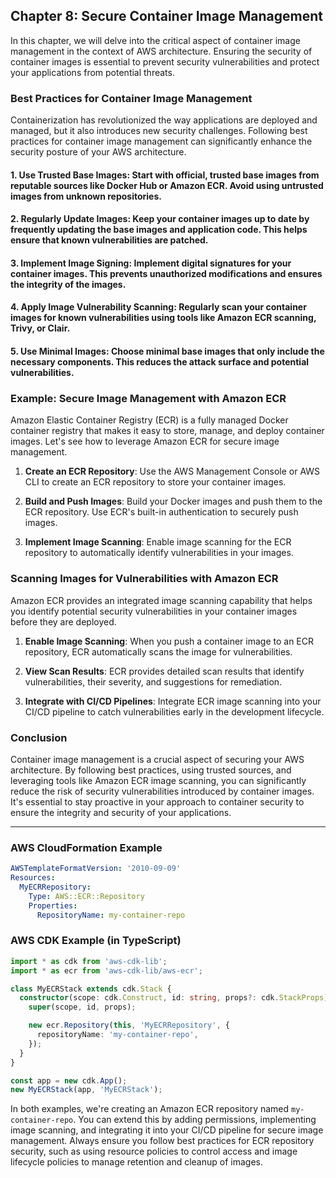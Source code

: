 ## Chapter 8: Secure Container Image Management

In this chapter, we will delve into the critical aspect of container image management in the context of AWS architecture. Ensuring the security of container images is essential to prevent security vulnerabilities and protect your applications from potential threats.

### Best Practices for Container Image Management

Containerization has revolutionized the way applications are deployed and managed, but it also introduces new security challenges. Following best practices for container image management can significantly enhance the security posture of your AWS architecture.

#### 1. **Use Trusted Base Images**: Start with official, trusted base images from reputable sources like Docker Hub or Amazon ECR. Avoid using untrusted images from unknown repositories.

#### 2. **Regularly Update Images**: Keep your container images up to date by frequently updating the base images and application code. This helps ensure that known vulnerabilities are patched.

#### 3. **Implement Image Signing**: Implement digital signatures for your container images. This prevents unauthorized modifications and ensures the integrity of the images.

#### 4. **Apply Image Vulnerability Scanning**: Regularly scan your container images for known vulnerabilities using tools like Amazon ECR scanning, Trivy, or Clair.

#### 5. **Use Minimal Images**: Choose minimal base images that only include the necessary components. This reduces the attack surface and potential vulnerabilities.

### Example: Secure Image Management with Amazon ECR

Amazon Elastic Container Registry (ECR) is a fully managed Docker container registry that makes it easy to store, manage, and deploy container images. Let's see how to leverage Amazon ECR for secure image management.

1. **Create an ECR Repository**: Use the AWS Management Console or AWS CLI to create an ECR repository to store your container images.

2. **Build and Push Images**: Build your Docker images and push them to the ECR repository. Use ECR's built-in authentication to securely push images.

3. **Implement Image Scanning**: Enable image scanning for the ECR repository to automatically identify vulnerabilities in your images.

### Scanning Images for Vulnerabilities with Amazon ECR

Amazon ECR provides an integrated image scanning capability that helps you identify potential security vulnerabilities in your container images before they are deployed.

1. **Enable Image Scanning**: When you push a container image to an ECR repository, ECR automatically scans the image for vulnerabilities.

2. **View Scan Results**: ECR provides detailed scan results that identify vulnerabilities, their severity, and suggestions for remediation.

3. **Integrate with CI/CD Pipelines**: Integrate ECR image scanning into your CI/CD pipeline to catch vulnerabilities early in the development lifecycle.

### Conclusion

Container image management is a crucial aspect of securing your AWS architecture. By following best practices, using trusted sources, and leveraging tools like Amazon ECR image scanning, you can significantly reduce the risk of security vulnerabilities introduced by container images. It's essential to stay proactive in your approach to container security to ensure the integrity and security of your applications.

---

### AWS CloudFormation Example

```yaml
AWSTemplateFormatVersion: '2010-09-09'
Resources:
  MyECRRepository:
    Type: AWS::ECR::Repository
    Properties:
      RepositoryName: my-container-repo
```

### AWS CDK Example (in TypeScript)

```typescript
import * as cdk from 'aws-cdk-lib';
import * as ecr from 'aws-cdk-lib/aws-ecr';

class MyECRStack extends cdk.Stack {
  constructor(scope: cdk.Construct, id: string, props?: cdk.StackProps) {
    super(scope, id, props);

    new ecr.Repository(this, 'MyECRRepository', {
      repositoryName: 'my-container-repo',
    });
  }
}

const app = new cdk.App();
new MyECRStack(app, 'MyECRStack');
```

In both examples, we're creating an Amazon ECR repository named `my-container-repo`. You can extend this by adding permissions, implementing image scanning, and integrating it into your CI/CD pipeline for secure image management. Always ensure you follow best practices for ECR repository security, such as using resource policies to control access and image lifecycle policies to manage retention and cleanup of images.